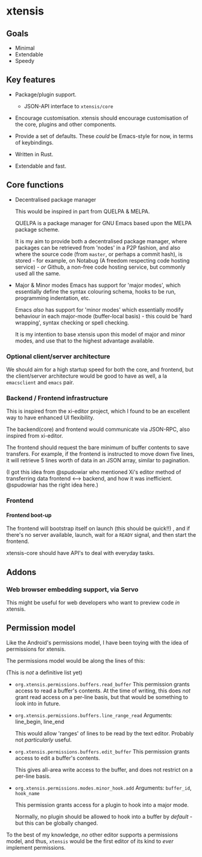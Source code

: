 # xtensis

## Goals

- Minimal
- Extendable
- Speedy

## Key features

- Package/plugin support.
  - JSON-API interface to `xtensis/core`

- Encourage customisation.
  xtensis should encourage customisation of the core, plugins and
  other components.

- Provide a set of defaults.
  These *could* be Emacs-style for now, in terms of keybindings.

- Written in Rust.

- Extendable and fast.

## Core functions

- Decentralised package manager

  This would be inspired in part from QUELPA & MELPA.

  QUELPA is a package manager for GNU Emacs based upon the MELPA package
  scheme.

  It is my aim to provide both a decentralised package manager, where
  packages can be retrieved from 'nodes' in a P2P fashion, and also
  where the source code (from `master`, or perhaps a commit hash), is
  stored - for example, on Notabug (A freedom respecting code hosting
  service) - *or* Github, a non-free code hosting service, but commonly
  used all the same.

- Major & Minor modes
    Emacs has support for 'major modes', which essentially define the
    syntax colouring schema, hooks to be run, programming indentation,
    etc.

    Emacs *also* has support for 'minor modes' which essentially
    modify behaviour in each major-mode (buffer-local basis) - this
    could be 'hard wrapping', syntax checking or spell checking.

    It is my intention to base xtensis upon this model of major and minor
    modes, and use that to the highest advantage available.

### Optional client/server architecture

We should aim for a high startup speed for both the core, and
frontend, but the client/server architecture would be good to have as
well, a la `emacsclient` and `emacs` pair.

### Backend / Frontend infrastructure

This is inspired from the xi-editor project, which I found to
be an excellent way to have enhanced UI flexibility.

The backend(core) and frontend would communicate via JSON-RPC, also
inspired from xi-editor.

The frontend should request the bare minimum of buffer contents to
save transfers. For example, if the frontend is instructed to move
down five lines, it will retrieve 5 lines worth of data in an JSON
array, similar to pagination.

(I got this idea from @spudowiar who mentioned Xi's editor method of
transferring data frontend <--> backend, and how it was
inefficient. @spudowiar has the right idea here.)

### Frontend

#### Frontend boot-up

The frontend will bootstrap itself on launch (this should be quick!!)
, and if there's no server available, launch, wait for a `READY`
signal, and then start the frontend.

xtensis-core should have API's to deal with everyday tasks.

## Addons

### Web browser embedding support, via Servo

This might be useful for web developers who want to preview code *in*
xtensis.

## Permission model

Like the Android's permissions model, I have been toying with the idea
of permissions for xtensis.

The permissions model would be along the lines of this:

(This is *not* a definitive list yet)

- `org.xtensis.permissions.buffers.read_buffer`
   This permission grants access to read a buffer's contents.
   At the time of writing, this does *not* grant read access on a
   per-line basis, but that would be something to look into in future.

- `org.xtensis.permissions.buffers.line_range_read`
  Arguments: line_begin, line_end
  
  This would allow 'ranges' of lines to be read by the text editor.
  Probably not _particularly_ useful.

- `org.xtensis.permissions.buffers.edit_buffer`
  This permission grants access to edit a buffer's contents.

  This gives all-area write access to the buffer, and does not
  restrict on a per-line basis.

- `org.xtensis.permissions.modes.minor_hook.add`
  Arguments: `buffer_id`, `hook_name`

  This permission grants access for a plugin to hook into a major
  mode.

  Normally, no plugin should be allowed to hook into a buffer by
  *default* - but this can be globally changed.

To the best of my knowledge, *no* other editor supports a permissions
model, and thus, `xtensis` would be the first editor of its kind to
*ever* implement permissions.
